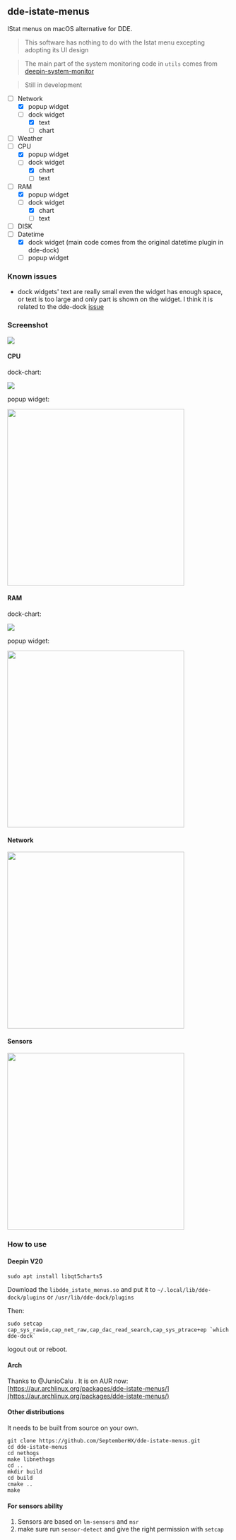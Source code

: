 ## dde-istate-menus

IStat menus on macOS alternative for DDE.

> This software has nothing to do with the Istat menu excepting adopting its UI design

> The main part of the system monitoring code in `utils` comes from [deepin-system-monitor](https://github.com/linuxdeepin/deepin-system-monitor)

> Still in development


* [ ] Network
    * [x] popup widget
    * [ ] dock widget
        * [x] text
        * [ ] chart
* [ ] Weather
* [ ] CPU
    * [x] popup widget
    * [ ] dock widget
        * [x] chart
        * [ ] text
* [ ] RAM
    * [x] popup widget
    * [ ] dock widget
        * [x] chart
        * [ ] text
* [ ] DISK
* [ ] Datetime
    * [x] dock widget (main code comes from the original datetime plugin in dde-dock)
    * [ ] popup widget
    
### Known issues

* dock widgets' text are really small even the widget has enough space, or text is too large and only part is shown on the widget. I think it is related to the dde-dock [issue](https://github.com/linuxdeepin/dde-dock/issues/271)

### Screenshot

![](./screenshots/dock_widget.png)

#### CPU

dock-chart: 

![](./screenshots/cpu_dock_chart.png)

popup widget:

<img src="./screenshots/cpu_popup_widget.png" width="400px" />

#### RAM

dock-chart:

![](./screenshots/ram_dock_chart.png)

popup widget:

<img src="./screenshots/ram_popup_widget.png" width="400px" />

#### Network

<img src="./screenshots/network.png" width="400px" />

#### Sensors

<img src="./screenshots/sensors_popup_widget.png" width="400px" />


### How to use

#### Deepin V20

```shell
sudo apt install libqt5charts5
```

Download the `libdde_istate_menus.so` and put it to `~/.local/lib/dde-dock/plugins` or `/usr/lib/dde-dock/plugins`

Then:

```
sudo setcap cap_sys_rawio,cap_net_raw,cap_dac_read_search,cap_sys_ptrace+ep `which dde-dock`
```

logout out or reboot.

#### Arch

Thanks to @JunioCalu . It is on AUR now: [https://aur.archlinux.org/packages/dde-istate-menus/](https://aur.archlinux.org/packages/dde-istate-menus/)

#### Other distributions

It needs to be built from source on your own.

```shell
git clone https://github.com/SeptemberHX/dde-istate-menus.git
cd dde-istate-menus
cd nethogs
make libnethogs
cd ..
mkdir build
cd build
cmake ..
make
```

#### For sensors ability

1. Sensors are based on `lm-sensors` and `msr`
2. make sure run `sensor-detect` and give the right permission with `setcap`